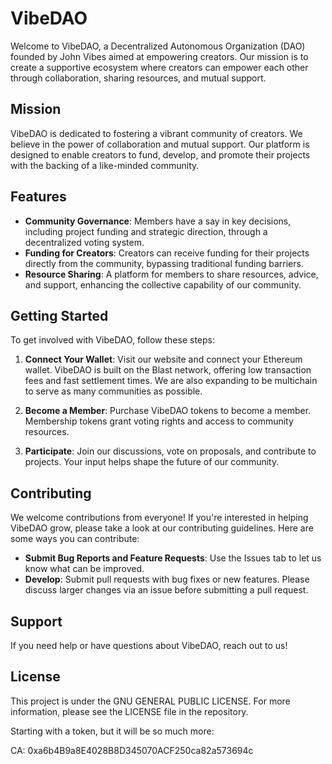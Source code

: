 # VibeDAO

Welcome to VibeDAO, a Decentralized Autonomous Organization (DAO) founded by John Vibes aimed at empowering creators. Our mission is to create a supportive ecosystem where creators can empower each other through collaboration, sharing resources, and mutual support.

## Mission

VibeDAO is dedicated to fostering a vibrant community of creators. We believe in the power of collaboration and mutual support. Our platform is designed to enable creators to fund, develop, and promote their projects with the backing of a like-minded community.

## Features

- **Community Governance**: Members have a say in key decisions, including project funding and strategic direction, through a decentralized voting system.
- **Funding for Creators**: Creators can receive funding for their projects directly from the community, bypassing traditional funding barriers.
- **Resource Sharing**: A platform for members to share resources, advice, and support, enhancing the collective capability of our community.

## Getting Started

To get involved with VibeDAO, follow these steps:

1. **Connect Your Wallet**: Visit our website and connect your Ethereum wallet. VibeDAO is built on the Blast network, offering low transaction fees and fast settlement times. We are also expanding to be multichain to serve as many communities as possible. 

2. **Become a Member**: Purchase VibeDAO tokens to become a member. Membership tokens grant voting rights and access to community resources.

3. **Participate**: Join our discussions, vote on proposals, and contribute to projects. Your input helps shape the future of our community.

## Contributing

We welcome contributions from everyone! If you're interested in helping VibeDAO grow, please take a look at our contributing guidelines. Here are some ways you can contribute:

- **Submit Bug Reports and Feature Requests**: Use the Issues tab to let us know what can be improved.
- **Develop**: Submit pull requests with bug fixes or new features. Please discuss larger changes via an issue before submitting a pull request.

## Support

If you need help or have questions about VibeDAO, reach out to us!

## License

This project is under the GNU GENERAL PUBLIC LICENSE. For more information, please see the LICENSE file in the repository.


Starting with a token, but it will be so much more:

CA: 0xa6b4B9a8E4028B8D345070ACF250ca82a573694c
